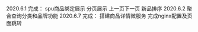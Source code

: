 2020.6.1
完成：
    spu商品绑定展示
    分页展示
    上一页下一页
    新品排序
2020.6.2
    聚合查询分类和品牌功能
2020.6.7
完成：
    搭建商品详情微服务
    完成nginx配置及页面跳转